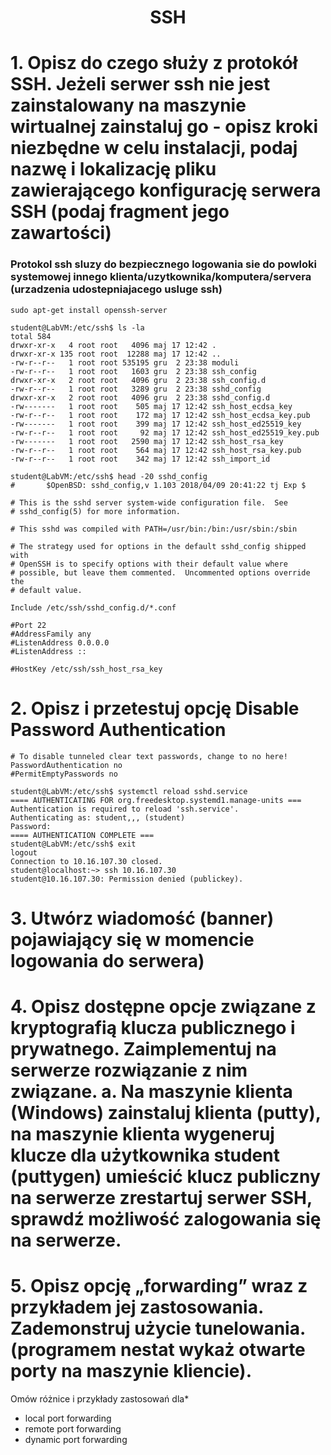 <h1 align='center'>SSH</h1>

# 1. Opisz do czego służy z protokół SSH. Jeżeli serwer ssh nie jest zainstalowany na maszynie wirtualnej zainstaluj go - opisz kroki niezbędne w celu instalacji, podaj nazwę i lokalizację pliku zawierającego konfigurację serwera SSH (podaj fragment jego zawartości)
### Protokol ssh sluzy do bezpiecznego logowania sie do powloki systemowej innego klienta/uzytkownika/komputera/servera (urzadzenia udostepniajacego usluge ssh)
```
sudo apt-get install openssh-server
```
```
student@LabVM:/etc/ssh$ ls -la
total 584
drwxr-xr-x   4 root root   4096 maj 17 12:42 .
drwxr-xr-x 135 root root  12288 maj 17 12:42 ..
-rw-r--r--   1 root root 535195 gru  2 23:38 moduli
-rw-r--r--   1 root root   1603 gru  2 23:38 ssh_config
drwxr-xr-x   2 root root   4096 gru  2 23:38 ssh_config.d
-rw-r--r--   1 root root   3289 gru  2 23:38 sshd_config
drwxr-xr-x   2 root root   4096 gru  2 23:38 sshd_config.d
-rw-------   1 root root    505 maj 17 12:42 ssh_host_ecdsa_key
-rw-r--r--   1 root root    172 maj 17 12:42 ssh_host_ecdsa_key.pub
-rw-------   1 root root    399 maj 17 12:42 ssh_host_ed25519_key
-rw-r--r--   1 root root     92 maj 17 12:42 ssh_host_ed25519_key.pub
-rw-------   1 root root   2590 maj 17 12:42 ssh_host_rsa_key
-rw-r--r--   1 root root    564 maj 17 12:42 ssh_host_rsa_key.pub
-rw-r--r--   1 root root    342 maj 17 12:42 ssh_import_id
```
```
student@LabVM:/etc/ssh$ head -20 sshd_config
#       $OpenBSD: sshd_config,v 1.103 2018/04/09 20:41:22 tj Exp $

# This is the sshd server system-wide configuration file.  See
# sshd_config(5) for more information.

# This sshd was compiled with PATH=/usr/bin:/bin:/usr/sbin:/sbin

# The strategy used for options in the default sshd_config shipped with
# OpenSSH is to specify options with their default value where
# possible, but leave them commented.  Uncommented options override the
# default value.

Include /etc/ssh/sshd_config.d/*.conf

#Port 22
#AddressFamily any
#ListenAddress 0.0.0.0
#ListenAddress ::

#HostKey /etc/ssh/ssh_host_rsa_key

```
# 2. Opisz i przetestuj opcję Disable Password Authentication
``` sshd_config
# To disable tunneled clear text passwords, change to no here!
PasswordAuthentication no
#PermitEmptyPasswords no
```
``` terminal (host(SUSE))
student@LabVM:/etc/ssh$ systemctl reload sshd.service 
==== AUTHENTICATING FOR org.freedesktop.systemd1.manage-units ===
Authentication is required to reload 'ssh.service'.
Authenticating as: student,,, (student)
Password: 
==== AUTHENTICATION COMPLETE ===
student@LabVM:/etc/ssh$ exit
logout
Connection to 10.16.107.30 closed.
student@localhost:~> ssh 10.16.107.30
student@10.16.107.30: Permission denied (publickey).
```
# 3. Utwórz wiadomość (banner) pojawiający się w momencie logowania do serwera)
# 4. Opisz dostępne opcje związane z kryptografią klucza publicznego i prywatnego. Zaimplementuj na serwerze rozwiązanie z nim związane. a. Na maszynie klienta (Windows) zainstaluj klienta (putty), na maszynie klienta wygeneruj klucze dla użytkownika student (puttygen) umieścić klucz publiczny na serwerze zrestartuj serwer SSH, sprawdź możliwość zalogowania się na serwerze.
# 5. Opisz opcję „forwarding” wraz z przykładem jej zastosowania. Zademonstruj użycie tunelowania. (programem nestat wykaż otwarte porty na maszynie kliencie). 
Omów różnice i przykłady zastosowań dla*
- local port forwarding
- remote port forwarding
- dynamic port forwarding


